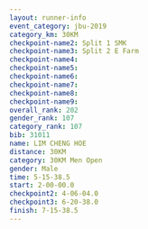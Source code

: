 ```yaml
---
layout: runner-info 
event_category: jbu-2019 
category_km: 30KM 
checkpoint-name2: Split 1 SMK 
checkpoint-name3: Split 2 E Farm 
checkpoint-name4: 
checkpoint-name5: 
checkpoint-name6: 
checkpoint-name7: 
checkpoint-name8: 
checkpoint-name9: 
overall_rank: 202
gender_rank: 107
category_rank: 107
bib: 31011
name: LIM CHENG HOE
distance: 30KM
category: 30KM Men Open
gender: Male
time: 5-15-38.5
start: 2-00-00.0
checkpoint2: 4-06-04.0
checkpoint3: 6-20-38.0
finish: 7-15-38.5
---
```

